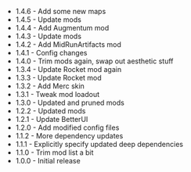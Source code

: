 - 1.4.6 - Add some new maps
- 1.4.5 - Update mods
- 1.4.4 - Add Augmentum mod
- 1.4.3 - Update mods
- 1.4.2 - Add MidRunArtifacts mod
- 1.4.1 - Config changes
- 1.4.0 - Trim mods again, swap out aesthetic stuff
- 1.3.4 - Update Rocket mod again
- 1.3.3 - Update Rocket mod
- 1.3.2 - Add Merc skin
- 1.3.1 - Tweak mod loadout
- 1.3.0 - Updated and pruned mods
- 1.2.2 - Updated mods
- 1.2.1 - Update BetterUI
- 1.2.0 - Add modified config files
- 1.1.2 - More dependency updates
- 1.1.1 - Explicitly specify updated deep dependencies
- 1.1.0 - Trim mod list a bit
- 1.0.0 - Initial release
